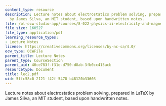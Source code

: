 ```yaml
---
content_type: resource
description: Lecture notes about electrostatics problem solving, prepared in LaTeX
  by James Silva, an MIT student, based upon handwritten notes.
file: /ol-ocw-studio-app/courses/8-022-physics-ii-electricity-and-magnetism-fall-2006/5ffc58c02121f42f5478b48120b33603_lec2.pdf
file_size: 160527
file_type: application/pdf
learning_resource_types:
- Lecture Notes
license: https://creativecommons.org/licenses/by-nc-sa/4.0/
ocw_type: OCWFile
parent_title: Lecture Notes
parent_type: CourseSection
parent_uid: 40ce783f-f31e-d750-d8ab-3fb0cc415acb
resourcetype: Document
title: lec2.pdf
uid: 5ffc58c0-2121-f42f-5478-b48120b33603
---
```

Lecture notes about electrostatics problem solving, prepared in LaTeX by James Silva, an MIT student, based upon handwritten notes.